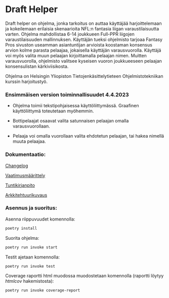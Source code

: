 # Draft Helper

Draft helper on ohjelma, jonka tarkoitus on auttaa käyttäjää harjoittelemaan ja kokeilemaan erilaisia skenaarioita NFL:n fantasia liigan varaustilaisuutta varten. Ohjelma mahdollistaa 6-14 joukkueen Full-PPR liigojen varaustilaisuuden mallinnuksen. Käyttäjän tueksi ohjelmisto tarjoaa Fantasy Pros sivuston useamman asiantuntijan arvioista koostaman konsensus arvion kolme parasta pelaajaa, jokaisella käyttäjän varausvuorolla. Käyttäjä voi myös valita muun pelaajan kirjoittamalla pelaajan nimen. Muitten varausvuorolla, ohjelmisto valitsee kyseisen vuoron joukkueeseen pelaajan konsensulistan kärkiviisikosta.

Ohjelma on Helsingin Yliopiston Tietojenkäsittelytieteen Ohjelmistotekniikan kurssin harjoitustyö.

### Ensimmäisen version toiminnallisuudet 4.4.2023
- Ohjelma toimii tekstipohjaisessa käyttöliittymässä. Graafinen käyttöliittymä toteutetaan myöhemmin.

- Bottipelaajat osaavat valita satunnaisen pelaajan omalla varausvuorollaan.

- Pelaaja voi omalla vuorollaan valita ehdotetun pelaajan, tai hakea nimellä muuta pelaajaa.

### Dokumentaatio:

[Changelog](https://github.com/eepek/drafthelper/blob/main/drafthelper-app/dokumentaatio/changelog.md)

[Vaatimusmäärittely](https://github.com/eepek/drafthelper/blob/main/drafthelper-app/dokumentaatio/vaatimusmaarittely.md)

[Tuntikirjanpito](https://github.com/eepek/drafthelper/blob/main/drafthelper-app/dokumentaatio/tuntikirjanpito.md)

[Arkkitehtuurikuvaus](https://github.com/eepek/drafthelper/blob/main/drafthelper-app/dokumentaatio/arkkitehtuuri.md)

### Asennus ja suoritus:

Asenna riippuvuudet komennolla:

```bash
poetry install
```

Suorita ohjelma:

```bash
poetry run invoke start
```

Testit ajetaan komennolla:


```bash
poetry run invoke test
```

Coverage raportti html muodossa muodostetaan komennolla (raportti löytyy _htmlcov_ hakemistosta):


```bash
poetry run invoke coverage-report
```
